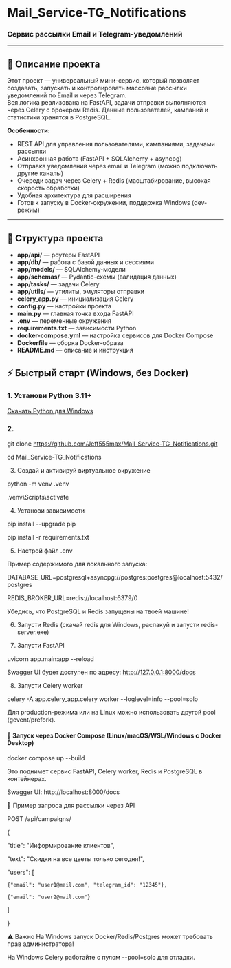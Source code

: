 # Mail_Service-TG_Notifications

### Сервис рассылки Email и Telegram-уведомлений 

---

## 🚀 Описание проекта

Этот проект — универсальный мини-сервис, который позволяет создавать, запускать и контролировать массовые рассылки уведомлений по Email и через Telegram.  
Вся логика реализована на FastAPI, задачи отправки выполняются через Celery с брокером Redis. Данные пользователей, кампаний и статистики хранятся в PostgreSQL.

**Особенности:**
- REST API для управления пользователями, кампаниями, задачами рассылки
- Асинхронная работа (FastAPI + SQLAlchemy + asyncpg)
- Отправка уведомлений через email и Telegram (можно подключать другие каналы)
- Очереди задач через Celery + Redis (масштабирование, высокая скорость обработки)
- Удобная архитектура для расширения
- Готов к запуску в Docker-окружении, поддержка Windows (dev-режим)

---

## 📂 Структура проекта

- **app/api/** — роутеры FastAPI
- **app/db/** — работа с базой данных и сессиями
- **app/models/** — SQLAlchemy-модели
- **app/schemas/** — Pydantic-схемы (валидация данных)
- **app/tasks/** — задачи Celery
- **app/utils/** — утилиты, эмуляторы отправки
- **celery_app.py** — инициализация Celery
- **config.py** — настройки проекта
- **main.py** — главная точка входа FastAPI
- **.env** — переменные окружения
- **requirements.txt** — зависимости Python
- **docker-compose.yml** — настройка сервисов для Docker Compose
- **Dockerfile** — сборка Docker-образа
- **README.md** — описание и инструкция


## ⚡ Быстрый старт (Windows, без Docker)

### 1. Установи Python 3.11+  
[Скачать Python для Windows](https://www.python.org/downloads/windows/)

### 2. 
git clone https://github.com/Jeff555max/Mail_Service-TG_Notifications.git

cd Mail_Service-TG_Notifications

3. Создай и активируй виртуальное окружение

python -m venv .venv

.venv\Scripts\activate

4. Установи зависимости

pip install --upgrade pip

pip install -r requirements.txt

5. Настрой файл .env

Пример содержимого для локального запуска:


DATABASE_URL=postgresql+asyncpg://postgres:postgres@localhost:5432/postgres

REDIS_BROKER_URL=redis://localhost:6379/0

Убедись, что PostgreSQL и Redis запущены на твоей машине!

6. Запусти Redis
(скачай redis для Windows, распакуй и запусти redis-server.exe)

7. Запусти FastAPI

uvicorn app.main:app --reload

Swagger UI будет доступен по адресу: http://127.0.0.1:8000/docs

8. Запусти Celery worker

celery -A app.celery_app.celery worker --loglevel=info --pool=solo

Для production-режима или на Linux можно использовать другой pool (gevent/prefork).

#### 🐳 Запуск через Docker Compose (Linux/macOS/WSL/Windows с Docker Desktop)

docker compose up --build

Это поднимет сервис FastAPI, Celery worker, Redis и PostgreSQL в контейнерах.

Swagger UI: http://localhost:8000/docs


📑 Пример запроса для рассылки через API

POST /api/campaigns/

{

  "title": "Информирование клиентов",

  "text": "Скидки на все цветы только сегодня!",

  "users": [

    {"email": "user1@mail.com", "telegram_id": "12345"},

    {"email": "user2@mail.com"}

  ]

}


⚠️ Важно
На Windows запуск Docker/Redis/Postgres может требовать прав администратора!

На Windows Celery работайте с пулом --pool=solo для отладки.







